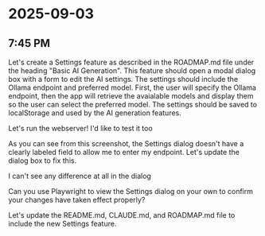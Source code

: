 # 2025-09-03

## 7:45 PM

Let's create a Settings feature as described in the ROADMAP.md file under the heading "Basic AI Generation".  This feature should open a modal dialog box with a form to edit the AI settings.  The settings should include the Ollama endpoint and preferred model. First, the user will specify the Ollama endpoint, then the app will retrieve the avaialable models and display them so the user can select the preferred model. The settings should be saved to localStorage and used by the AI generation features.

Let's run the webserver! I'd like to test it too

As you can see from this screenshot, the Settings dialog doesn't have a clearly labeled field to allow me to enter my endpoint. Let's update the dialog box to fix this.

I can't see any difference at all in the dialog

Can you use Playwright to view the Settings dialog on your own to confirm your  changes have taken effect properly?

Let's update the README.md, CLAUDE.md, and ROADMAP.md file to include the new Settings feature.